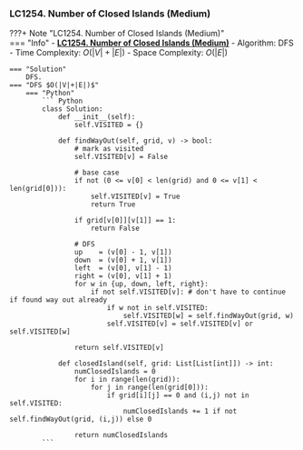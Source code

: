 ### LC1254. Number of Closed Islands (Medium)
???+ Note "LC1254. Number of Closed Islands (Medium)"    
    === "Info"
        - **<a href="https://leetcode-cn.com/problems/number-of-closed-islands/" target="_blank">LC1254. Number of Closed Islands (Medium)</a>**
        - Algorithm: DFS
        - Time Complexity: $O(|V| + |E|)$
        - Space Complexity: $O(|E|)$

    === "Solution"
        DFS.
    === "DFS $O(|V|+|E|)$"
        === "Python"
            ``` Python
            class Solution:
                def __init__(self):
                    self.VISITED = {}

                def findWayOut(self, grid, v) -> bool:        
                    # mark as visited
                    self.VISITED[v] = False

                    # base case
                    if not (0 <= v[0] < len(grid) and 0 <= v[1] < len(grid[0])):
                        self.VISITED[v] = True
                        return True
                        
                    if grid[v[0]][v[1]] == 1:
                        return False

                    # DFS
                    up    = (v[0] - 1, v[1])
                    down  = (v[0] + 1, v[1])
                    left  = (v[0], v[1] - 1)
                    right = (v[0], v[1] + 1)
                    for w in {up, down, left, right}:
                        if not self.VISITED[v]: # don't have to continue if found way out already
                            if w not in self.VISITED:
                                self.VISITED[w] = self.findWayOut(grid, w)
                            self.VISITED[v] = self.VISITED[v] or self.VISITED[w]

                    return self.VISITED[v]

                def closedIsland(self, grid: List[List[int]]) -> int:
                    numClosedIslands = 0
                    for i in range(len(grid)):
                        for j in range(len(grid[0])):
                            if grid[i][j] == 0 and (i,j) not in self.VISITED:
                                numClosedIslands += 1 if not self.findWayOut(grid, (i,j)) else 0
                                
                    return numClosedIslands
            ```